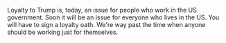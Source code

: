 Loyalty to Trump is, today, an issue for people who work in the US government. Soon it will be an issue for everyone who lives in the US. You will have to sign a loyalty oath. We're way past the time when anyone should be working just for themselves.
